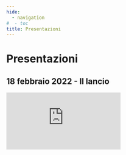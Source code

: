 ```yaml
---
hide:
  - navigation
#  - toc
title: Presentazioni
---
```


# Presentazioni

## 18 febbraio 2022 - Il lancio

<div class="video-container">
  <iframe
    src="https://www.youtube.com/embed/GQVx0hohOmE"
    frameborder="0"
    allow="accelerometer; autoplay; encrypted-media; gyroscope;"
    allowfullscreen></iframe>
</div>

